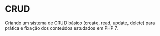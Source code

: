 # CRUD
Criando um sistema de CRUD básico (create, read, update, delete) para prática e fixação dos conteúdos estudados em PHP 7.
